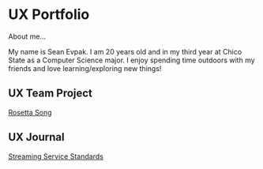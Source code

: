 # UX Portfolio

About me...

My name is Sean Evpak. I am 20 years old and in my third year at Chico State as a Computer Science major. 
I enjoy spending time outdoors with my friends and love learning/exploring new things!

## UX Team Project

[Rosetta Song](https://github.com/ChicoState/ux-rosetta-song)

## UX Journal

[Streaming Service Standards](j01/)

